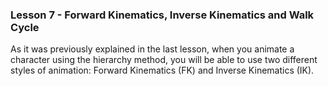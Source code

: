 ### Lesson 7 - Forward Kinematics, Inverse Kinematics and Walk Cycle

As it was previously explained in the last lesson, when you animate a character using the hierarchy method, you will be able to use two different styles of animation: Forward Kinematics (FK) and Inverse Kinematics (IK).

